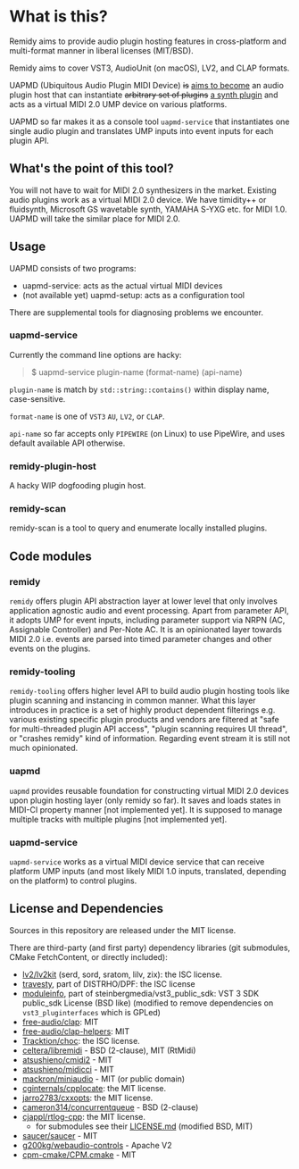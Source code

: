 # What is this?

Remidy aims to provide audio plugin hosting features in cross-platform and
multi-format manner in liberal licenses (MIT/BSD).

Remidy aims to cover VST3, AudioUnit (on macOS), LV2, and CLAP formats.

UAPMD (Ubiquitous Audio Plugin MIDI Device) <del>is</del> <ins>aims to become</ins> an audio plugin host that can instantiate <del>arbitrary set of plugins</del> <ins>a synth plugin</ins> and acts as a virtual MIDI 2.0 UMP device on various platforms.

UAPMD so far makes it as a console tool `uapmd-service` that instantiates one single audio plugin and translates UMP inputs into event inputs for each plugin API.

## What's the point of this tool?

You will not have to wait for MIDI 2.0 synthesizers in the market. Existing audio plugins work as a virtual MIDI 2.0 device. We have timidity++ or fluidsynth, Microsoft GS wavetable synth, YAMAHA S-YXG etc. for MIDI 1.0. UAPMD will take the similar place for MIDI 2.0.

## Usage

UAPMD consists of two programs:

- uapmd-service: acts as the actual virtual MIDI devices
- (not available yet) uapmd-setup: acts as a configuration tool

There are supplemental tools for diagnosing problems we encounter.

### uapmd-service

Currently the command line options are hacky:

> $ uapmd-service plugin-name (format-name) (api-name)

`plugin-name` is match by `std::string::contains()` within display name, case-sensitive.

`format-name` is one of `VST3` `AU`, `LV2`, or `CLAP`.

`api-name` so far accepts only `PIPEWIRE` (on Linux) to use PipeWire, and uses default available API otherwise.

<!--

> $ uapmd-service -audio [audio-config-file] -midi [midi-device-settings-file]

- `-audio`: optional. Specifies audio configuration file that can be created by `uapmd-setup`.
- `-midi`: required. Specifies MIDI device configuration file that can be created by `uapmd-setup`.

### uapmd-setup

> $ uapmd-setup

Launches the GUI by default.
-->

### remidy-plugin-host

A hacky WIP dogfooding plugin host.

### remidy-scan

remidy-scan is a tool to query and enumerate locally installed plugins.


## Code modules

### remidy

`remidy` offers plugin API abstraction layer at lower level that only involves application agnostic audio and event processing. Apart from parameter API, it adopts UMP for event inputs, including parameter support via NRPN (AC, Assignable Controller) and Per-Note AC. It is an opinionated layer towards MIDI 2.0 i.e. events are parsed into timed parameter changes and other events on the plugins.

### remidy-tooling

`remidy-tooling` offers higher level API to build audio plugin hosting tools like plugin scanning and instancing in common manner.
What this layer introduces in practice is a set of highly product dependent filterings e.g. various existing specific plugin products and vendors are filtered at "safe for multi-threaded plugin API access", "plugin scanning requires UI thread", or "crashes remidy" kind of information.
Regarding event stream it is still not much opinionated.

### uapmd

`uapmd` provides reusable foundation for constructing virtual MIDI 2.0 devices upon plugin hosting layer (only remidy so far). It saves and loads states in MIDI-CI property manner [not implemented yet]. It is supposed to manage multiple tracks with multiple plugins [not implemented yet].

### uapmd-service

`uapmd-service` works as a virtual MIDI device service that can receive platform UMP inputs (and most likely MIDI 1.0 inputs, translated, depending on the platform) to control plugins.


## License and Dependencies

Sources in this repository are released under the MIT license.

There are third-party (and first party) dependency libraries (git submodules, CMake FetchContent, or directly included):

- [lv2/lv2kit](https://github.com/lv2/lv2kit) (serd, sord, sratom, lilv, zix): the ISC license.
- [travesty](https://github.com/DISTRHO/DPF/tree/main/distrho/src/travesty), part of DISTRHO/DPF: the ISC license
- [moduleinfo](https://github.com/steinbergmedia/vst3_public_sdk/tree/master/source/vst/moduleinfo), part of steinbergmedia/vst3_public_sdk: VST 3 SDK public_sdk License (BSD like)
  (modified to remove dependencies on `vst3_pluginterfaces` which is GPLed)
- [free-audio/clap](https://github.com/free-audio/clap): MIT
- [free-audio/clap-helpers](https://github.com/free-audio/clap-helpers): MIT
- [Tracktion/choc](https://github.com/Tracktion/choc/): the ISC license.
- [celtera/libremidi](https://github.com/celtera/libremidi) - BSD (2-clause), MIT (RtMidi)
- [atsushieno/cmidi2](atsushieno/cmidi2) - MIT
- [atsushieno/midicci](atsushieno/midicci) - MIT
- [mackron/miniaudio](https://github.com/mackron/miniaudio) - MIT (or public domain)
- [cginternals/cpplocate](https://github.com/cginternals/cpplocate): the MIT license.
- [jarro2783/cxxopts](https://github.com/jarro2783/cxxopts): the MIT license.
- [cameron314/concurrentqueue](https://github.com/cameron314/concurrentqueue) - BSD (2-clause)
- [cjappl/rtlog-cpp](https://github.com/cjappl/rtlog-cpp): the MIT license.
    - for submodules see their [LICENSE.md](https://github.com/cjappl/rtlog-cpp/blob/main/LICENSE.md) (modified BSD, MIT)
- [saucer/saucer](https://github.com/saucer/saucer) - MIT
- [g200kg/webaudio-controls](https://github.com/g200kg/webaudio-controls) - Apache V2
- [cpm-cmake/CPM.cmake](https://github.com/cpm-cmake/CPM.cmake) - MIT
